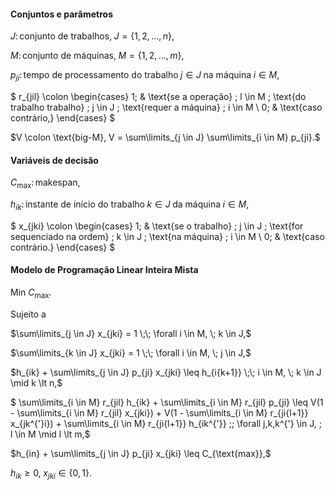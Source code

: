 #### Conjuntos e parâmetros

$J \colon \text{conjunto de trabalhos,} \; J = \{1,2,\ldots,n\},$

$M \colon \text{conjunto de máquinas,} \; M = \{1,2,\ldots,m\},$

$p_{ji} \colon \text{tempo de processamento do trabalho} \; j \in J \; \text{na máquina} \; i \in M,$

$
    r_{jil} \colon
    \begin{cases}
    1; & \text{se a operação} \; l \in M \; \text{do trabalho trabalho} \; j \in J \; \text{requer a máquina} \; i \in M \\
    0; & \text{caso contrário,}
    \end{cases}
$

$V \colon \text{big-M}, V = \sum\limits_{j \in J} \sum\limits_{i \in M} p_{ji}.$

#### Variáveis de decisão

$C_{\text{max}} \colon \text{makespan},$

$h_{ik} \colon \text{instante de início do trabalho} \; k \in J \; \text{da máquina} \; i \in M,$

$
    x_{jki} \colon
    \begin{cases}
    1; & \text{se o trabalho} \; j \in J \; \text{for sequenciado na ordem} \; k \in J \; \text{na máquina} \; i \in M \\
    0; & \text{caso contrário.}
    \end{cases}
$

#### Modelo de Programação Linear Inteira Mista

$\text{Min } C_{\text{max}}.$

Sujeito a

$\sum\limits_{j \in J} x_{jki} = 1 \;\; \forall i \in M, \; k \in J,$

$\sum\limits_{k \in J} x_{jki} = 1 \;\; \forall i \in M, \; j \in J,$

$h_{ik} + \sum\limits_{j \in J} p_{ji} x_{jki} \leq h_{i{k+1}} \;\; i \in M, \; k \in J \mid k \lt n,$

$ \sum\limits_{i \in M} r_{jil} h_{ik} + \sum\limits_{i \in M} r_{jil} p_{ji} \leq V(1 - \sum\limits_{i \in M} r_{jil} x_{jki}) + V(1 - \sum\limits_{i \in M} r_{ji{l+1}} x_{jk^{'}i}) + \sum\limits_{i \in M} r_{ji{l+1}} h_{ik^{'}} \;\; \forall j,k,k^{'} \in J, \; l \in M \mid l \lt m,$

$h_{in} + \sum\limits_{j \in J} p_{ji} x_{jki} \leq C_{\text{max}},$

$h_{ik} \geq 0, \; x_{jki} \in \{0,1\}.$